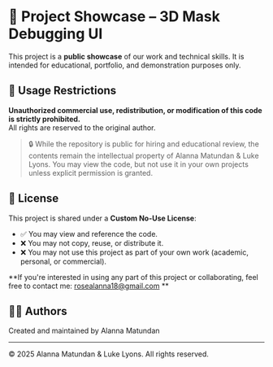 # 💼 Project Showcase – 3D Mask Debugging UI

This project is a **public showcase** of our work and technical skills. It is intended for educational, portfolio, and demonstration purposes only.

## 🚫 Usage Restrictions

**Unauthorized commercial use, redistribution, or modification of this code is strictly prohibited.**  
All rights are reserved to the original author.

> 🔒 While the repository is public for hiring and educational review, the contents remain the intellectual property of Alanna Matundan & Luke Lyons. You may view the code, but not use it in your own projects unless explicit permission is granted.

## 📄 License

This project is shared under a **Custom No-Use License**:
- ✅ You may view and reference the code.
- ❌ You may not copy, reuse, or distribute it.
- ❌ You may not use this project as part of your own work (academic, personal, or commercial).

**If you're interested in using any part of this project or collaborating, feel free to contact me: rosealanna18@gmail.com **

## 👩‍💻 Authors

Created and maintained by Alanna Matundan


---

© 2025 Alanna Matundan & Luke Lyons. All rights reserved.
